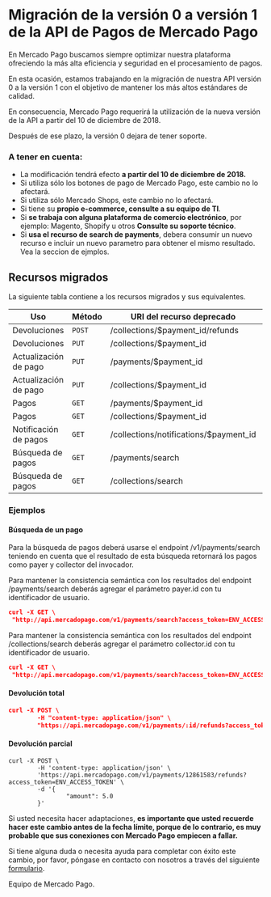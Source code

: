 # Migración de la versión 0 a versión 1 de la API de Pagos de Mercado Pago

En Mercado Pago buscamos siempre optimizar nuestra plataforma ofreciendo la más alta eficiencia y seguridad en el procesamiento de pagos.

En esta ocasión, estamos trabajando en la migración de nuestra API versión 0 a la versión 1 con el objetivo de mantener los más altos estándares de calidad.

En consecuencia, Mercado Pago requerirá la utilización de la nueva versión de la API a partir del 10 de diciembre de 2018.

Después de ese plazo, la versión 0 dejara de tener soporte.

### A tener en cuenta:

* La modificación tendrá efecto **a partir del 10 de diciembre de 2018.**
* Si utiliza sólo los botones de pago de Mercado Pago, este cambio no lo afectará.
* Si utiliza sólo Mercado Shops, este cambio no lo afectará.
* Si tiene su **propio e-commerce, consulte a su equipo de TI**.
* Si **se trabaja con alguna plataforma de comercio electrónico**, por ejemplo: Magento, Shopify u otros **Consulte su soporte técnico**.
* Si **usa el recurso de search de payments**, debera consumir un nuevo recurso e incluir un nuevo parametro para obtener el mismo resultado. Vea la seccion de ejmplos.

## Recursos migrados

La siguiente tabla contiene a los recursos migrados y sus equivalentes.

| Uso                     | Método | URI del recurso deprecado              | URI del recurso equivalente      | Referencia                                                      |
|-------------------------|--------|----------------------------------------|----------------------------------|-----------------------------------------------------------------|
| Devoluciones            | `POST` | /collections/$payment_id/refunds       | /v1/payments/$payment_id/refunds |-                                                                |
| Devoluciones            | `PUT`  | /collections/$payment_id               | /v1/payments/$payment_id/        |[visita](https://www.mercadopago.com.ar/developers/es/reference/payments/_payments_id/put/)    |
| Actualización de pago   | `PUT`  | /payments/$payment_id                  | /v1/payments/$payment_id/        |[visita](https://www.mercadopago.com.ar/developers/es/reference/payments/_payments_id/put/)    |
| Actualización de pago   | `PUT`  | /collections/$payment_id               | /v1/payments/$payment_id/        |[visita](https://www.mercadopago.com.ar/developers/es/reference/payments/_payments_id/put/)    |
| Pagos                   | `GET`  | /payments/$payment_id                  | /v1/payments/$payment_id/        |[visita](https://www.mercadopago.com.ar/developers/es/reference/payments/_payments_id/get)    |
| Pagos                   | `GET`  | /collections/$payment_id               | /v1/payments/$payment_id/        |[visita](https://www.mercadopago.com.ar/developers/es/reference/payments/_payments_id/get)    |
| Notificación de pagos   | `GET`  | /collections/notifications/$payment_id | /v1/payments/$payment_id/        |[visita](https://www.mercadopago.com.ar/developers/es/reference/payments/_payments_id/get)    |
| Búsqueda de pagos       | `GET`  | /payments/search                       | /v1/payments/search              |[visita](https://www.mercadopago.com.ar/developers/es/reference/payments/_payments_search/get)|
| Búsqueda de pagos       | `GET`  | /collections/search                    | /v1/payments/search              |[visita](https://www.mercadopago.com.ar/developers/es/reference/payments/_payments_search/get)|

### Ejemplos

#### Búsqueda de un pago

Para la búsqueda de pagos deberá usarse el endpoint /v1/payments/search teniendo en cuenta que el resultado de esta búsqueda retornará los pagos como payer y collector del invocador. 

Para mantener la consistencia semántica con los resultados del endpoint /payments/search deberás agregar el parámetro payer.id con tu identificador de usuario.

```json
curl -X GET \
 "http://api.mercadopago.com/v1/payments/search?access_token=ENV_ACCESS_TOKEN&site_id=MLA&limit=50&range=date_created&end_date=NOW&begin_date=NOW-90DAYS&sort=date_created&criteria=desc&payer.id=PAYER_ID" 
```
Para mantener la consistencia semántica con los resultados del endpoint /collections/search deberás agregar el parámetro collector.id con tu identificador de usuario.

```json
curl -X GET \
 "http://api.mercadopago.com/v1/payments/search?access_token=ENV_ACCESS_TOKEN&site_id=MLA&limit=50&range=date_created&end_date=NOW&begin_date=NOW-90DAYS&sort=date_created&criteria=desc&collector.id=COLLECTOR_ID" 
```

#### Devolución total
```json
curl -X POST \
        -H "content-type: application/json" \
        "https://api.mercadopago.com/v1/payments/:id/refunds?access_token=ENV_ACCESS_TOKEN"
```

#### Devolución parcial

```curl
curl -X POST \
        -H 'content-type: application/json' \
        'https://api.mercadopago.com/v1/payments/12861583/refunds?access_token=ENV_ACCESS_TOKEN' \
        -d '{
                "amount": 5.0
        }'
```

Si usted necesita hacer adaptaciones, **es importante que usted recuerde hacer este cambio antes de la fecha límite, porque de lo contrario, es muy probable que sus conexiones con Mercado Pago empiecen a fallar.**

Si tiene alguna duda o necesita ayuda para completar con éxito este cambio, por favor, póngase en contacto con nosotros a través del siguiente [formulario](https://www.mercadopago.com.ar/developers/es/support).

Equipo de Mercado Pago.
